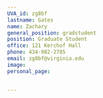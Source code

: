 ```yaml
---
UVA_id: zg8bf
lastname: Gates
name: Zachary
general_position: gradstudent
position: Graduate Student
office: 121 Kerchof Hall
phone: 434-982-2785
email: zg8bf@virginia.edu
image:
personal_page:


---
```

